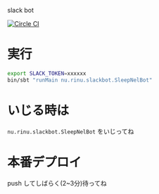 slack bot

[![Circle CI](https://circleci.com/gh/rinunu/slack-bot/tree/master.svg?style=svg&circle-token=c19f01026d8a2de0cc0758cd2175391264bc7573)](https://circleci.com/gh/rinunu/slack-bot/tree/master)

# 実行
```sh
export SLACK_TOKEN=xxxxxx
bin/sbt "runMain nu.rinu.slackbot.SleepNelBot"
```

# いじる時は
`nu.rinu.slackbot.SleepNelBot` をいじってね


# 本番デプロイ

push してしばらく(2~3分)待ってね


